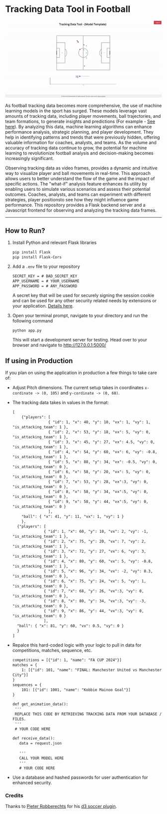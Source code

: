 # Tracking Data Tool in Football

<p align="center">
  <img src="https://github.com/razor3598/football-tracking-data-tool/blob/main/example/clip.gif" alt="Example GIF">
</p>

As football tracking data becomes more comprehensive, the use of machine learning models in the sport has surged. These models leverage vast amounts of tracking data, including player movements, ball trajectories, and team formations, to generate insights and predictions (For example - [See here](https://github.com/USSoccerFederation/ussf_ssac_23_soccer_gnn)). By analyzing this data, machine learning algorithms can enhance performance analysis, strategic planning, and player development. They help in identifying patterns and trends that were previously hidden, offering valuable information for coaches, analysts, and teams. As the volume and accuracy of tracking data continue to grow, the potential for machine learning to revolutionize football analysis and decision-making becomes increasingly significant.

Observing tracking data as video frames, provides a dynamic and intuitive way to visualize player and ball movements in real-time. This approach allows users to better understand the flow of the game and the impact of specific actions. The "what-if" analysis feature enhances its utility by enabling users to simulate various scenarios and assess their potential outcomes. Coaches, analysts, and teams can experiment with different strategies, player positionsto see how they might influence game performance. This repository provides a Flask backend server and a Javascript frontend for observing and analyzing the tracking data frames.

---
## How to Run?
1. Install Python and relevant Flask libraries
   ```
   pip install Flask
   pip install Flask-Cors
   ```
2. Add a  ```.env``` file to your repository
   ```
   SECRET_KEY = # BAD_SECRET_KEY
   APP_USERNAME = # YOUR_USERNAME
   APP_PASSWORD = # ANY_PASSWORD
   ```
   A secret key that will be used for securely signing the session cookie and can be used for any other security related needs by extensions or your application. [Details here](https://flask.palletsprojects.com/en/2.3.x/config/#SECRET_KEY).

3. Open your terminal prompt, navigate to your directory and run the following command
   ```
   python app.py
   ```
   This will start a development server for testing. Head over to your browser and navigate to http://127.0.0.1:5000/

## If using in Production
If you plan on using the application in production a few things to take care of:
* Adjust Pitch dimensions. The current setup takes in coordinates ```x-cordinate -> (0, 105)``` and ```y-cordinate -> (0, 68)```.
* The tracking data takes in values in the format:
  ```
  [
      {"players": [
                  { "id": 1, "x": 40, "y": 10, "vx": 1, "vy": 1, "is_attacking_team": 1 }, 
                  { "id": 2, "x": 53, "y": 18, "vx": 5, "vy": 0, "is_attacking_team": 1 },
                  { "id": 3, "x": 45, "y": 27, "vx": 4.5, "vy": 0, "is_attacking_team": 1 }, 
                  { "id": 4, "x": 54, "y": 60, "vx": 6, "vy": -0.8, "is_attacking_team": 1 },
                  { "id": 5, "x": 88, "y": 34, "vx": -0.5, "vy": 0, "is_attacking_team": 0 },
                  { "id": 6, "x": 58, "y": 20, "vx": 5, "vy": 0, "is_attacking_team": 0 },
                  { "id": 7, "x": 53, "y": 28, "vx":3, "vy": 0, "is_attacking_team": 0 },
                  { "id": 8, "x": 58, "y": 34, "vx":5, "vy": 0, "is_attacking_team": 0 },
                  { "id": 9, "x": 58, "y": 44, "vx":5, "vy": 0, "is_attacking_team": 0 }
                  ], 
      "ball": { "x": 41, "y": 11, "vx": 1, "vy": 1 } 
      },
    {"players": [
                { "id": 1, "x": 60, "y": 10, "vx": 2, "vy": -1, "is_attacking_team": 1 }, 
                { "id": 2, "x": 75, "y": 20, "vx": 7, "vy": 2, "is_attacking_team": 1 },
                { "id": 3, "x": 72, "y": 27, "vx": 6, "vy": 3, "is_attacking_team": 1 }, 
                { "id": 4, "x": 80, "y": 60, "vx": 5, "vy": -0.8, "is_attacking_team": 1 },
                { "id": 5, "x": 96, "y": 34, "vx": -2, "vy": 0.3, "is_attacking_team": 0 },
                { "id": 6, "x": 75, "y": 24, "vx": 5, "vy": 1, "is_attacking_team": 0 },
                { "id": 7, "x": 68, "y": 26, "vx":3, "vy": 0, "is_attacking_team": 0 },
                { "id": 8, "x": 80, "y": 34, "vx":3, "vy": -3, "is_attacking_team": 0 },
                { "id": 9, "x": 86, "y": 44, "vx":3, "vy": 0, "is_attacking_team": 0 }
                ], 
    "ball": { "x": 81, "y": 60, "vx": 0.5, "vy": 0 } 
    }
  ]
  ```
 * Repalce this hard-coded logic with your logic to pull in data for competitions, matches, sequence, etc.
   ```
   competitions = [{"id": 1, "name": "FA CUP 2024"}]
   matches = {
       1: [{"id": 101, "name": "FINAL: Manchester United vs Manchester City"}]
   }
   sequences = {
       101: [{"id": 1001, "name": "Kobbie Mainoo Goal"}]
   }
   ```
   
   ```
   def get_animation_data():
    '''
    REPLACE THIS CODE BY RETRIEVING TRACKING DATA FROM YOUR DATABASE / FILES.
    '''
    # YOUR CODE HERE
   
   ```

   ```
   def receive_data():
      data = request.json
  
      '''
      CALL YOUR MODEL HERE
      '''
      # YOUR CODE HERE
   ```
* Use a database and hashed passwords for user authentication for enhanced security.

### Credits
Thanks to [Pieter Robberechts](https://twitter.com/p_robberechts) for his [d3 soccer plugin](https://github.com/probberechts/d3-soccer). 
   
